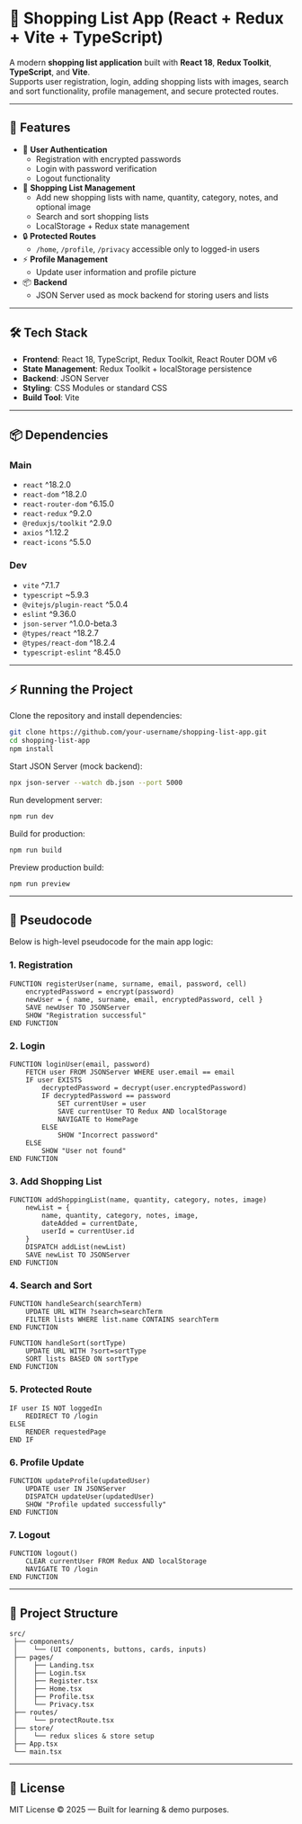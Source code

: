 # 🛒 Shopping List App (React + Redux + Vite + TypeScript)

A modern **shopping list application** built with **React 18**, **Redux Toolkit**, **TypeScript**, and **Vite**.  
Supports user registration, login, adding shopping lists with images, search and sort functionality, profile management, and secure protected routes.  

---

## 🚀 Features

- 👤 **User Authentication**
  - Registration with encrypted passwords
  - Login with password verification
  - Logout functionality
- 📝 **Shopping List Management**
  - Add new shopping lists with name, quantity, category, notes, and optional image
  - Search and sort shopping lists
  - LocalStorage + Redux state management
- 🔒 **Protected Routes**
  - `/home`, `/profile`, `/privacy` accessible only to logged-in users
- ⚡ **Profile Management**
  - Update user information and profile picture
- 📦 **Backend**
  - JSON Server used as mock backend for storing users and lists

---

## 🛠️ Tech Stack

- **Frontend**: React 18, TypeScript, Redux Toolkit, React Router DOM v6
- **State Management**: Redux Toolkit + localStorage persistence
- **Backend**: JSON Server
- **Styling**: CSS Modules or standard CSS
- **Build Tool**: Vite

---

## 📦 Dependencies

### Main
- `react` ^18.2.0
- `react-dom` ^18.2.0
- `react-router-dom` ^6.15.0
- `react-redux` ^9.2.0
- `@reduxjs/toolkit` ^2.9.0
- `axios` ^1.12.2
- `react-icons` ^5.5.0

### Dev
- `vite` ^7.1.7
- `typescript` ~5.9.3
- `@vitejs/plugin-react` ^5.0.4
- `eslint` ^9.36.0
- `json-server` ^1.0.0-beta.3
- `@types/react` ^18.2.7
- `@types/react-dom` ^18.2.4
- `typescript-eslint` ^8.45.0

---

## ⚡ Running the Project

Clone the repository and install dependencies:

```bash
git clone https://github.com/your-username/shopping-list-app.git
cd shopping-list-app
npm install
```

Start JSON Server (mock backend):

```bash
npx json-server --watch db.json --port 5000
```

Run development server:

```bash
npm run dev
```

Build for production:

```bash
npm run build
```

Preview production build:

```bash
npm run preview
```

---

## 📝 Pseudocode

Below is high-level pseudocode for the main app logic:

### 1. Registration
```
FUNCTION registerUser(name, surname, email, password, cell)
    encryptedPassword = encrypt(password)
    newUser = { name, surname, email, encryptedPassword, cell }
    SAVE newUser TO JSONServer
    SHOW "Registration successful"
END FUNCTION
```

### 2. Login
```
FUNCTION loginUser(email, password)
    FETCH user FROM JSONServer WHERE user.email == email
    IF user EXISTS
        decryptedPassword = decrypt(user.encryptedPassword)
        IF decryptedPassword == password
            SET currentUser = user
            SAVE currentUser TO Redux AND localStorage
            NAVIGATE to HomePage
        ELSE
            SHOW "Incorrect password"
    ELSE
        SHOW "User not found"
END FUNCTION
```

### 3. Add Shopping List
```
FUNCTION addShoppingList(name, quantity, category, notes, image)
    newList = {
        name, quantity, category, notes, image,
        dateAdded = currentDate,
        userId = currentUser.id
    }
    DISPATCH addList(newList)
    SAVE newList TO JSONServer
END FUNCTION
```

### 4. Search and Sort
```
FUNCTION handleSearch(searchTerm)
    UPDATE URL WITH ?search=searchTerm
    FILTER lists WHERE list.name CONTAINS searchTerm
END FUNCTION

FUNCTION handleSort(sortType)
    UPDATE URL WITH ?sort=sortType
    SORT lists BASED ON sortType
END FUNCTION
```

### 5. Protected Route
```
IF user IS NOT loggedIn
    REDIRECT TO /login
ELSE
    RENDER requestedPage
END IF
```

### 6. Profile Update
```
FUNCTION updateProfile(updatedUser)
    UPDATE user IN JSONServer
    DISPATCH updateUser(updatedUser)
    SHOW "Profile updated successfully"
END FUNCTION
```

### 7. Logout
```
FUNCTION logout()
    CLEAR currentUser FROM Redux AND localStorage
    NAVIGATE TO /login
END FUNCTION
```

---

## 📂 Project Structure

```
src/
 ├── components/
 │    └── (UI components, buttons, cards, inputs)
 ├── pages/
 │    ├── Landing.tsx
 │    ├── Login.tsx
 │    ├── Register.tsx
 │    ├── Home.tsx
 │    ├── Profile.tsx
 │    └── Privacy.tsx
 ├── routes/
 │    └── protectRoute.tsx
 ├── store/
 │    └── redux slices & store setup
 ├── App.tsx
 └── main.tsx
```

---

## 📝 License

MIT License © 2025 — Built for learning & demo purposes.

